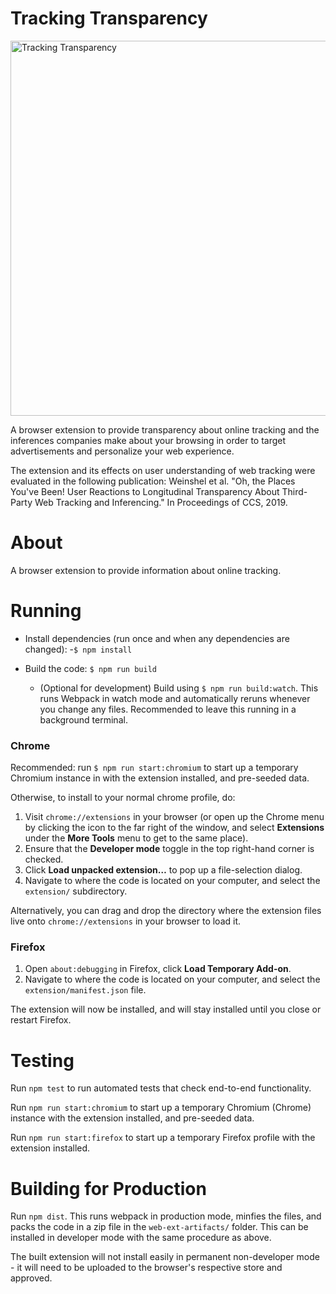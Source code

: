 # Tracking Transparency

<img src="https://super.cs.uchicago.edu/trackingtransparency/logos/window-rect.svg" alt="Tracking Transparency" width="600">


A browser extension to provide transparency about online tracking and the inferences companies make about your browsing in order to target advertisements and personalize your web experience.

The extension and its effects on user understanding of web tracking were evaluated in the following publication: Weinshel et al. "Oh, the Places You've Been! User Reactions to Longitudinal Transparency About Third-Party Web Tracking and Inferencing." In Proceedings of CCS, 2019.

<!-- TODO: include screenshot -->
<!-- ![screenshot](extension/icons/trackers.gif) -->

# About

A browser extension to provide information about online tracking.

# Running

- Install dependencies (run once and when any dependencies are changed):
  -`$ npm install`

- Build the code: `$ npm run build` 
    - (Optional for development) Build using `$ npm run build:watch`. This runs Webpack in watch mode and automatically reruns whenever you change any files. Recommended to leave this running in a background terminal.

### Chrome

Recommended: run `$ npm run start:chromium` to start up a temporary Chromium instance in with the extension installed, and pre-seeded data.

Otherwise, to install to your normal chrome profile, do:

1. Visit `chrome://extensions` in your browser \(or open up the Chrome menu by clicking the icon to the far right of the window, and select **Extensions** under the **More Tools** menu to get to the same place\).
2. Ensure that the **Developer mode** toggle in the top right-hand corner is checked.
3. Click **Load unpacked extension…** to pop up a file-selection dialog.
4. Navigate to where the code is located on your computer, and select the `extension/` subdirectory.

Alternatively, you can drag and drop the directory where the extension files live onto `chrome://extensions` in your browser to load it.

### Firefox

1. Open `about:debugging` in Firefox, click **Load Temporary Add-on**.
2. Navigate to where the code is located on your computer, and select the `extension/manifest.json` file.

The extension will now be installed, and will stay installed until you close or restart Firefox.

# Testing

Run `npm test` to run automated tests that check end-to-end functionality.

Run `npm run start:chromium` to start up a temporary Chromium (Chrome) instance with the extension installed, and pre-seeded data.

Run `npm run start:firefox` to start up a temporary Firefox profile with the extension installed.

# Building for Production

Run `npm dist`. This runs webpack in production mode, minfies the files, and packs the code in a zip file in the `web-ext-artifacts/` folder. This can be installed in developer mode with the same procedure as above.

The built extension will not install easily in permanent non-developer mode - it will need to be uploaded to the browser's respective store and approved.
